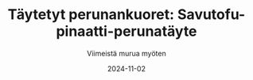 ---
title: "Täytetyt perunankuoret: Savutofu-pinaatti-perunatäyte"
image: "https://vegaanibotti.lauravuo.me/2024/11/2024-11-02_small.png"
date: 2024-11-02
receipt_url: "https://viimeistamuruamyoten.com/taytetyt-perunankuoret-savutofu-pinaatti-perunatayte/"
author: "Viimeistä murua myöten"
---